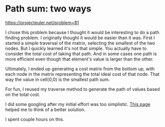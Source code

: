 # Path sum: two ways
https://projecteuler.net/problem=81

I chose this problem because I thought it would be interesting to do a path finding problem.  I originally thought it would be easier than it was.  First I started a simple traversal of the matrix, selecting the smallest of the two nodes.  But I quickly learned it's not that simple.  You actually have to consider the total cost of taking that path.  And in some cases one path is more efficient even though that element's value is larger than the other.

Ultimately, I ended up generating a cost matrix from the bottom up, with each node in the matrix representing the total ideal cost of that node.  That way the value in cell(0,0) is the smallest path sum.

For fun, I reused my traverse method to generate the path of values based on the total cost.

I did some googling after my initial effort was too simplistic.  [This page](http://www.mathblog.dk/project-euler-81-find-the-minimal-path-sum-from-the-top-left-to-the-bottom-right-by-moving-right-and-down/) helped me to think of a better solution.

I spent couple hours on this.
